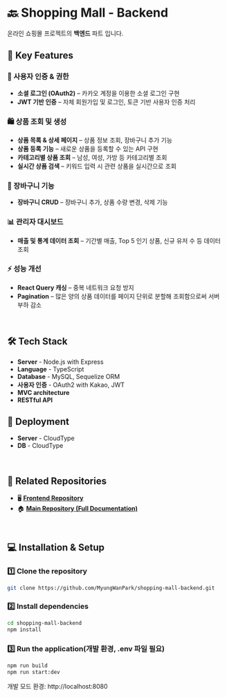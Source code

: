 # 🔙 Shopping Mall - Backend
온라인 쇼핑몰 프로젝트의 **백엔드** 파트 입니다. <br/>

## 🚀 Key Features

### 👤 사용자 인증 & 권한
- **소셜 로그인 (OAuth2)** – 카카오 계정을 이용한 소셜 로그인 구현
- **JWT 기반 인증** – 자체 회원가입 및 로그인, 토큰 기반 사용자 인증 처리  

### 🛍️ 상품 조회 및 생성
- **상품 목록 & 상세 페이지** – 상품 정보 조회, 장바구니 추가 기능
- **상품 등록 기능** – 새로운 상품을 등록할 수 있는 API 구현  
- **카테고리별 상품 조회** – 남성, 여성, 가방 등 카테고리별 조회
- **실시간 상품 검색** – 키워드 입력 시 관련 상품을 실시간으로 조회

### 🛒 장바구니 기능
- **장바구니 CRUD** – 장바구니 추가, 상품 수량 변경, 삭제 기능

### 📊 관리자 대시보드
- **매출 및 통계 데이터 조회** – 기간별 매출, Top 5 인기 상품, 신규 유저 수 등 데이터 조회

### ⚡ 성능 개선
- **React Query 캐싱** – 중복 네트워크 요청 방지
- **Pagination** – 많은 양의 상품 데이터를 페이지 단위로 분할해 조회함으로써 서버 부하 감소  
<br/>


## 🛠️ Tech Stack

- **Server** - Node.js with Express
- **Language** - TypeScript  <br/>
- **Database** - MySQL, Sequelize ORM
- **사용자 인증** - OAuth2 with Kakao, JWT
- **MVC architecture**
- **RESTful API**

## 📡 Deployment
- **Server** - CloudType
- **DB** - CloudType
<br/>

## 🔗 Related Repositories
- 🖥️ **[Frontend Repository](https://github.com/MyungWanPark/shopping-mall-frontend)**
- 🏠 **[Main Repository (Full Documentation)](https://github.com/MyungWanPark/Online-Shopping-Mall)**
<br/>

## 💻 Installation & Setup

### 1️⃣ Clone the repository

```bash
git clone https://github.com/MyungWanPark/shopping-mall-backend.git
```

### 2️⃣ Install dependencies
```bash
cd shopping-mall-backend
npm install
```

### 3️⃣ Run the application(개발 환경, .env 파일 필요)

```bash
npm run build
npm run start:dev
```
개발 모드 환경: http://localhost:8080 

